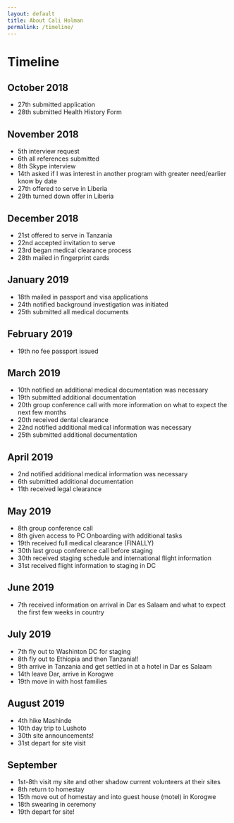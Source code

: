 ```yaml
---
layout: default
title: About Cali Holman
permalink: /timeline/
---
```


# Timeline
## October 2018
* 27th submitted application
* 28th submitted Health History Form
  
## November 2018
* 5th interview request
* 6th all references submitted
* 8th Skype interview
* 14th asked if I was interest in another program with greater need/earlier know by date
* 27th offered to serve in Liberia
* 29th turned down offer in Liberia
  
## December 2018
* 21st offered to serve in Tanzania
* 22nd accepted invitation to serve
* 23rd began medical clearance process
* 28th mailed in fingerprint cards
 
## January 2019
* 18th mailed in passport and visa applications
* 24th notified background investigation was initiated
* 25th submitted all medical documents
  
## February 2019
* 19th no fee passport issued
  
## March 2019
* 10th notified an additional medical documentation was necessary
* 19th submitted additional documentation
* 20th group conference call with more information on what to expect the next few months
* 20th received dental clearance
* 22nd notified additional medical information was necessary
* 25th submitted additional documentation
  
## April 2019
* 2nd notified additional medical information was necessary
* 6th submitted additional documentation
* 11th received legal clearance

## May 2019
* 8th group conference call
* 8th given access to PC Onboarding with additional tasks
* 19th received full medical clearance (FINALLY)
* 30th last group conference call before staging
* 30th received staging schedule and international flight information
* 31st received flight information to staging in DC

## June 2019
* 7th received information on arrival in Dar es Salaam and what to expect the first few weeks in country

## July 2019
* 7th fly out to Washinton DC for staging
* 8th fly out to Ethiopia and then Tanzania!!
* 9th arrive in Tanzania and get settled in at a hotel in Dar es Salaam
* 14th leave Dar, arrive in Korogwe
* 19th move in with host families

## August 2019
* 4th hike Mashinde
* 10th day trip to Lushoto
* 30th site announcements!
* 31st depart for site visit

## September
* 1st-8th visit my site and other shadow current volunteers at their sites
* 8th return to homestay
* 15th move out of homestay and into guest house (motel) in Korogwe
* 18th swearing in ceremony
* 19th depart for site!
